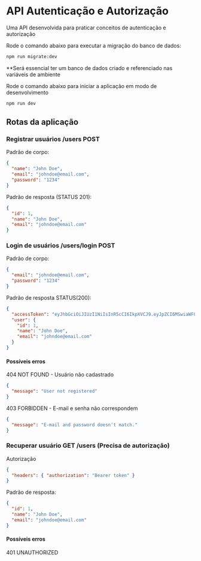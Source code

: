 # API Autenticação e Autorização

Uma API desenvolvida para praticar conceitos de autenticação e autorização

Rode o comando abaixo para executar a migração do banco de dados:

```bash
npm run migrate:dev
```

\*\*Será essencial ter um banco de dados criado e referenciado nas variáveis de ambiente

Rode o comando abaixo para iniciar a aplicação em modo de desenvolvimento

```bash
npm run dev
```

## Rotas da aplicação

### Registrar usuários /users POST

Padrão de corpo:

```json
{
  "name": "John Doe",
  "email": "johndoe@email.com",
  "password": "1234"
}
```

Padrão de resposta (STATUS 201):

```json
{
  "id": 1,
  "name": "John Doe",
  "email": "johndoe@email.com"
}
```

### Login de usuários /users/login POST

Padrão de corpo:

```json
{
  "email": "johndoe@email.com",
  "password": "1234"
}
```

Padrão de resposta STATUS(200):

```json
{
  "accessToken": "eyJhbGciOiJIUzI1NiIsInR5cCI6IkpXVCJ9.eyJpZCI6MSwiaWF0IjoxNzE3MTA3NjY4LCJleHAiOjE3MTcxNTA4Njh9.4tLJxFTt9aa6BAJima1h4LyIX_94NhmlsI8rUU237N0",
  "user": {
    "id": 1,
    "name": "John Doe",
    "email": "johndoe@email.com"
  }
}
```

#### Possíveis erros

404 NOT FOUND - Usuário não cadastrado

```json
{
  "message": "User not registered"
}
```

403 FORBIDDEN - E-mail e senha não correspondem

```json
{
  "message": "E-mail and password doesn't match."
}
```

### Recuperar usuário GET /users (Precisa de autorização)

Autorização

```json
{
  "headers": { "authorization": "Bearer token" }
}
```

Padrão de resposta:

```json
{
  "id": 1,
  "name": "John Doe",
  "email": "johndoe@email.com"
}
```

#### Possíveis erros

401 UNAUTHORIZED
